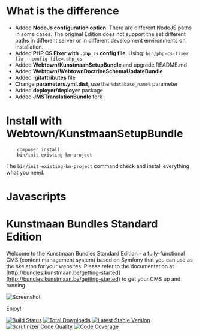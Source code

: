 What is the difference
======================

- Added **NodeJs configuration option**. There are different NodeJS paths in some cases. The original Edition does not support the set different paths in different server or in different development environments on installation. 
- Added **PHP CS Fixer with `.php_cs` config file**. Using: `bin/php-cs-fixer fix --config-file=.php_cs`
- Added **Webtown/KunstmaanSetupBundle** and upgrade README.md
- Added **Webtown/WebtownDoctrineSchemaUpdateBundle**
- Added **.gitattributes** file
- Change **parameters.yml.dist**, use the `%database_name%` parameter
- Added **deployer/deployer** package
- Added **JMSTranslationBundle** fork

Install with Webtown/KunstmaanSetupBundle
=========================================

```
    composer install
    bin/init-existing-km-project
```

The `bin/init-existing-km-project` command check and install everything what you need.

Javascripts
===========

Kunstmaan Bundles Standard Edition
==================================

Welcome to the Kunstmaan Bundles Standard Edition - a fully-functional CMS (content management system) based on Symfony that you can use as the skeleton for your websites. Please refer to the documentation at [http://bundles.kunstmaan.be/getting-started](http://bundles.kunstmaan.be/getting-started) to get your CMS up and running.

![Screenshot](http://bundles.kunstmaan.be/uploads/media/521f4ef030de9.png?7dd5040)

Enjoy!

[![Build Status](https://travis-ci.org/Kunstmaan/KunstmaanBundlesStandardEdition.png?branch=master)](http://travis-ci.org/Kunstmaan/KunstmaanBundlesStandardEdition)
[![Total Downloads](https://poser.pugx.org/kunstmaan/bundles-standard-edition/downloads.png)](https://packagist.org/packages/kunstmaan/bundles-standard-edition)
[![Latest Stable Version](https://poser.pugx.org/kunstmaan/bundles-standard-edition/v/stable.png)](https://packagist.org/packages/kunstmaan/bundles-standard-edition)
[![Scrutinizer Code Quality](https://scrutinizer-ci.com/g/Kunstmaan/KunstmaanBundlesCMS/badges/quality-score.png?b=master)](https://scrutinizer-ci.com/g/Kunstmaan/KunstmaanBundlesCMS/?branch=master)
[![Code Coverage](https://scrutinizer-ci.com/g/Kunstmaan/KunstmaanBundlesStandardEdition/badges/coverage.png?b=master)](https://scrutinizer-ci.com/g/Kunstmaan/KunstmaanBundlesStandardEdition/?branch=master)
